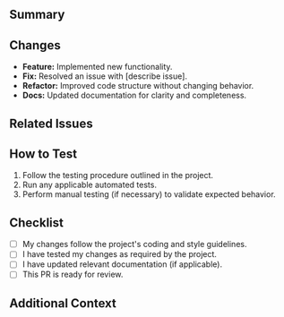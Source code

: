 ## Summary

<!-- Provide a short summary of the changes. Explain the motivation behind them. -->

## Changes

<!-- List changes made in this PR. Bullet points are recommended. -->

- **Feature:** Implemented new functionality.
- **Fix:** Resolved an issue with [describe issue].
- **Refactor:** Improved code structure without changing behavior.
- **Docs:** Updated documentation for clarity and completeness.

## Related Issues

<!-- Link any related issues (e.g., Closes #123, Fixes #456). If none, remove this section. -->

## How to Test

<!-- Steps to verify that the changes work as expected. Adapt these to fit the project's workflow. -->

1. Follow the testing procedure outlined in the project.
2. Run any applicable automated tests.
3. Perform manual testing (if necessary) to validate expected behavior.

## Checklist

- [ ] My changes follow the project's coding and style guidelines.
- [ ] I have tested my changes as required by the project.
- [ ] I have updated relevant documentation (if applicable).
- [ ] This PR is ready for review.

## Additional Context

<!-- Any other relevant details, logs, screenshots, or links to related discussions. -->

